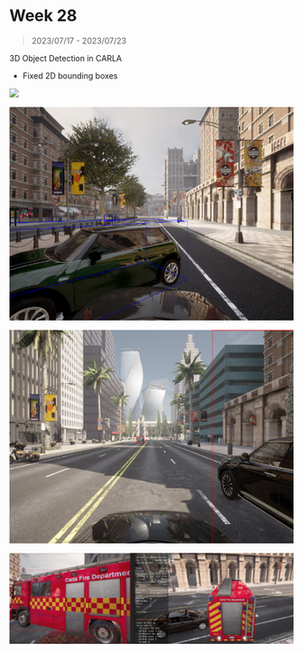 # Week 28

> 2023/07/17 - 2023/07/23

3D Object Detection in CARLA

- Fixed 2D bounding boxes

![](imgs/carla-detection.gif)

![](imgs/vanishing_point.png)

![](imgs/2d_boxes.png)

![](imgs/both_out_of_canvas.png)
